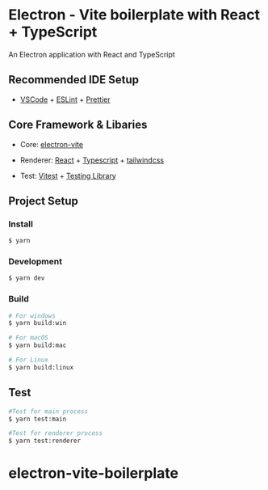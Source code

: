# Electron - Vite boilerplate with React + TypeScript

An Electron application with React and TypeScript

## Recommended IDE Setup

- [VSCode](https://code.visualstudio.com/) + [ESLint](https://marketplace.visualstudio.com/items?itemName=dbaeumer.vscode-eslint) + [Prettier](https://marketplace.visualstudio.com/items?itemName=esbenp.prettier-vscode)

## Core Framework & Libaries

- Core: [electron-vite](https://electron-vite.org/)

- Renderer: [React](https://ko.react.dev/) + [Typescript](https://www.typescriptlang.org/) + [tailwindcss](https://tailwindcss.com/)

- Test: [Vitest](https://vitest.dev/) + [Testing Library](https://testing-library.com/docs/react-testing-library/intro)

## Project Setup

### Install

```bash
$ yarn
```

### Development

```bash
$ yarn dev
```

### Build

```bash
# For windows
$ yarn build:win

# For macOS
$ yarn build:mac

# For Linux
$ yarn build:linux
```

## Test

```bash
#Test for main process
$ yarn test:main

#Test for renderer process
$ yarn test:renderer
```

# electron-vite-boilerplate

